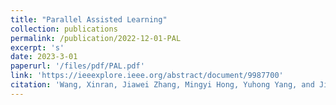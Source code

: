 ```yaml
---
title: "Parallel Assisted Learning"
collection: publications
permalink: /publication/2022-12-01-PAL
excerpt: 's'
date: 2023-3-01
paperurl: '/files/pdf/PAL.pdf'
link: 'https://ieeexplore.ieee.org/abstract/document/9987700'
citation: 'Wang, Xinran, Jiawei Zhang, Mingyi Hong, Yuhong Yang, and Jie Ding. "Parallel Assisted Learning." IEEE Transactions on Signal Processing 70 (2022): 5848-5858.'
---
```

